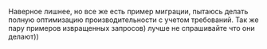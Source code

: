 Наверное лишнее, но все же есть пример миграции, пытаюсь делать полную оптимизацию производительности с учетом требований. 
Так же пару примеров извращенных запросов) лучше не спрашивайте что они делают))
